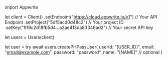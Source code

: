 import Appwrite

let client = Client()
    .setEndpoint("https://cloud.appwrite.io/v1") // Your API Endpoint
    .setProject("5df5acd0d48c2") // Your project ID
    .setKey("919c2d18fb5d4...a2ae413da83346ad2") // Your secret API key

let users = Users(client)

let user = try await users.createPHPassUser(
    userId: "[USER_ID]",
    email: "email@example.com",
    password: "password",
    name: "[NAME]" // optional
)

